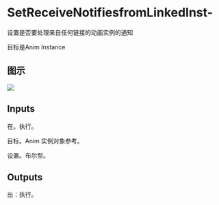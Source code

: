 # SetReceiveNotifiesfromLinkedInst-

设置是否要处理来自任何链接的动画实例的通知

目标是Anim Instance

## 图示

![]($-20221218-20143977.png)

## Inputs

在。执行。

目标。Anim 实例对象参考。

设置。布尔型。  

## Outputs

出：执行。

